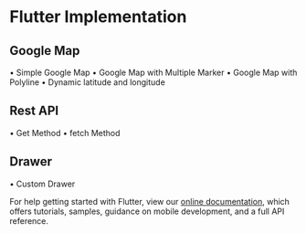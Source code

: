 # Flutter Implementation

 ## Google Map 
   • Simple Google Map
   • Google Map with Multiple Marker
   • Google Map with Polyline
   • Dynamic latitude and longitude
 
 ## Rest API
   • Get Method
   • fetch Method
 
## Drawer
   • Custom Drawer
   



For help getting started with Flutter, view our
[online documentation](https://flutter.dev/docs), which offers tutorials,
samples, guidance on mobile development, and a full API reference.
